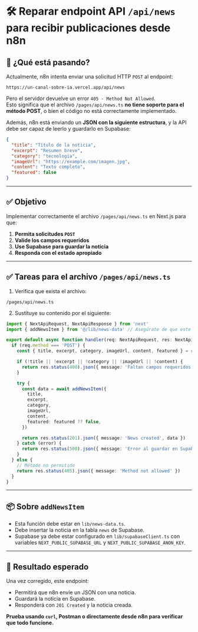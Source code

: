 # 🛠️ Reparar endpoint API `/api/news` para recibir publicaciones desde n8n

## 🧩 ¿Qué está pasando?

Actualmente, n8n intenta enviar una solicitud HTTP `POST` al endpoint:

```
https://un-canal-sobre-ia.vercel.app/api/news
```

Pero el servidor devuelve un error `405 - Method Not Allowed`.  
Esto significa que el archivo `/pages/api/news.ts` **no tiene soporte para el método POST**, o bien el código no está correctamente implementado.

Además, n8n está enviando un **JSON con la siguiente estructura**, y la API debe ser capaz de leerlo y guardarlo en Supabase:

```json
{
  "title": "Título de la noticia",
  "excerpt": "Resumen breve",
  "category": "tecnología",
  "imageUrl": "https://example.com/imagen.jpg",
  "content": "Texto completo",
  "featured": false
}
```

---

## ✅ Objetivo

Implementar correctamente el archivo `/pages/api/news.ts` en Next.js para que:

1. **Permita solicitudes `POST`**
2. **Valide los campos requeridos**
3. **Use Supabase para guardar la noticia**
4. **Responda con el estado apropiado**

---

## ✅ Tareas para el archivo `/pages/api/news.ts`

1. Verifica que exista el archivo:
```
/pages/api/news.ts
```

2. Sustituye su contenido por el siguiente:

```ts
import { NextApiRequest, NextApiResponse } from 'next'
import { addNewsItem } from '@/lib/news-data' // Asegúrate de que este archivo y función existen

export default async function handler(req: NextApiRequest, res: NextApiResponse) {
  if (req.method === 'POST') {
    const { title, excerpt, category, imageUrl, content, featured } = req.body

    if (!title || !excerpt || !category || !imageUrl || !content) {
      return res.status(400).json({ message: 'Faltan campos requeridos' })
    }

    try {
      const data = await addNewsItem({
        title,
        excerpt,
        category,
        imageUrl,
        content,
        featured: featured ?? false,
      })

      return res.status(201).json({ message: 'News created', data })
    } catch (error) {
      return res.status(500).json({ message: 'Error al guardar en Supabase', error: error.message })
    }
  } else {
    // Método no permitido
    return res.status(405).json({ message: 'Method not allowed' })
  }
}
```

---

## 📦 Sobre `addNewsItem`

- Esta función debe estar en `lib/news-data.ts`.
- Debe insertar la noticia en la tabla `news` de Supabase.
- Supabase ya debe estar configurado en `lib/supabaseClient.ts` con variables `NEXT_PUBLIC_SUPABASE_URL` y `NEXT_PUBLIC_SUPABASE_ANON_KEY`.

---

## 📌 Resultado esperado

Una vez corregido, este endpoint:

- Permitirá que n8n envíe un JSON con una noticia.
- Guardará la noticia en Supabase.
- Responderá con `201 Created` y la noticia creada.

**Prueba usando `curl`, Postman o directamente desde n8n para verificar que todo funcione.**